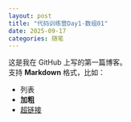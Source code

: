 ```yaml
---
layout: post
title: "代码训练营Day1-数组01"
date: 2025-09-17
categories: 随笔
---
```


这是我在 GitHub 上写的第一篇博客。  
支持 **Markdown** 格式，比如：

- 列表
- **加粗**
- [超链接](https://github.com)

